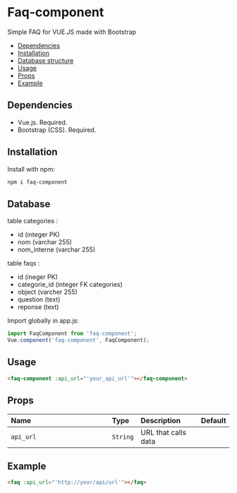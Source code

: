 # Faq-component

<!-- ![alt text](https://julien-kennel.fr/images/git/table.PNG) -->

Simple FAQ for VUE.JS made with Bootstrap

- [Dependencies](#dependencies)
- [Installation](#installation)
- [Database structure](#database)
- [Usage](#example-usage)
- [Props](#props)
- [Example](#example)

## Dependencies
* Vue.js. Required.
* Bootstrap (CSS). Required.

## Installation

Install with npm:
```bash
npm i faq-component
```

## Database
table categories :
- id (integer PK)
- nom (varchar 255)
- nom_interne (varchar 255)

table faqs :
- id (ineger PK)
- categorie_id (integer FK categories)
- object (varcher 255)
- question (text)
- reponse (text)

Import globally in app.js:

```javascript
import FaqComponent from 'faq-component';
Vue.component('faq-component', FaqComponent);
```

## Usage
```html
<faq-component :api_url="'your_api_url'"></faq-component>
```

## Props

| Name&nbsp;&nbsp;&nbsp;&nbsp;&nbsp;&nbsp;&nbsp;&nbsp;&nbsp;&nbsp;&nbsp;&nbsp;&nbsp;&nbsp;&nbsp;&nbsp;&nbsp;&nbsp;&nbsp;&nbsp;&nbsp;&nbsp;&nbsp;&nbsp;&nbsp;&nbsp;&nbsp;&nbsp;&nbsp;&nbsp;&nbsp;&nbsp;&nbsp;&nbsp;&nbsp;&nbsp;&nbsp;&nbsp;&nbsp; | Type | Description | Default
| ----------------- | :--- | :--- | :--- |
| `api_url`      | `String` | URL that calls data |  |

## Example
```html
<faq :api_url="'http://your/api/url'"></faq>
```